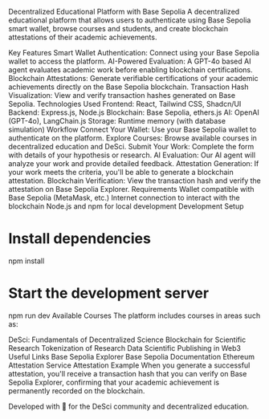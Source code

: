 Decentralized Educational Platform with Base Sepolia
A decentralized educational platform that allows users to authenticate using Base Sepolia smart wallet, browse courses and students, and create blockchain attestations of their academic achievements.

Key Features
Smart Wallet Authentication: Connect using your Base Sepolia wallet to access the platform.
AI-Powered Evaluation: A GPT-4o based AI agent evaluates academic work before enabling blockchain certifications.
Blockchain Attestations: Generate verifiable certifications of your academic achievements directly on the Base Sepolia blockchain.
Transaction Hash Visualization: View and verify transaction hashes generated on Base Sepolia.
Technologies Used
Frontend: React, Tailwind CSS, Shadcn/UI
Backend: Express.js, Node.js
Blockchain: Base Sepolia, ethers.js
AI: OpenAI (GPT-4o), LangChain.js
Storage: Runtime memory (with database simulation)
Workflow
Connect Your Wallet: Use your Base Sepolia wallet to authenticate on the platform.
Explore Courses: Browse available courses in decentralized education and DeSci.
Submit Your Work: Complete the form with details of your hypothesis or research.
AI Evaluation: Our AI agent will analyze your work and provide detailed feedback.
Attestation Generation: If your work meets the criteria, you'll be able to generate a blockchain attestation.
Blockchain Verification: View the transaction hash and verify the attestation on Base Sepolia Explorer.
Requirements
Wallet compatible with Base Sepolia (MetaMask, etc.)
Internet connection to interact with the blockchain
Node.js and npm for local development
Development Setup
# Install dependencies
npm install
# Start the development server
npm run dev
Available Courses
The platform includes courses in areas such as:

DeSci: Fundamentals of Decentralized Science
Blockchain for Scientific Research
Tokenization of Research Data
Scientific Publishing in Web3
Useful Links
Base Sepolia Explorer
Base Sepolia Documentation
Ethereum Attestation Service
Attestation Example
When you generate a successful attestation, you'll receive a transaction hash that you can verify on Base Sepolia Explorer, confirming that your academic achievement is permanently recorded on the blockchain.

Developed with 💙 for the DeSci community and decentralized education.
